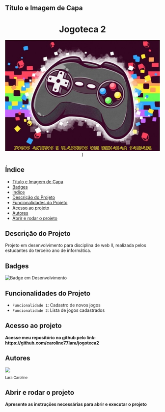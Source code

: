 ## Título e Imagem de Capa

<h1 align="center"> Jogoteca 2 </h1>
<div align="center">

![Mundo dos jogos](https://raw.githubusercontent.com/caroline77lara/jogoteca2/main/web.jpeg))

</div>
<p align="center">

## Índice 

* [Título e Imagem de Capa](#título-e-imagem-de-capa)
* [Badges](#badges)
* [Índice](#índice)
* [Descrição do Projeto](#descrição-do-projeto)
* [Funcionalidades do Projeto](#funcionalidades-do-projeto)
* [Acesso ao projeto](#acesso-ao-projeto)
* [Autores](#autores)
* [Abrir e rodar o projeto](#abrir-e-rodar-o-projeto)

## Descrição do Projeto

<p> Projeto em desenvolvimento para disciplina de web II, realizada pelos estudantes do terceiro ano de informática.</p>


## Badges

![Badge em Desenvolvimento](https://img.shields.io/badge/status-em%20produ%C3%A7%C3%A3o-purple)

## Funcionalidades do Projeto

- `Funcionalidade 1`: Cadastro de novos jogos
- `Funcionalidade 2`: Lista de jogos cadastrados

## Acesso ao projeto 

**Acesse meu repositório no github pelo link: https://github.com/caroline77lara/jogoteca2**

## Autores

 <img src="https://cdn-icons-png.flaticon.com/512/219/219969.png" width=115><br><sub>Lara Caroline</sub>
 
## Abrir e rodar o projeto

**Apresente as instruções necessárias para abrir e executar o projeto**

